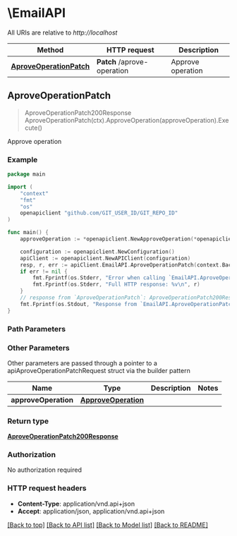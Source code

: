 # \EmailAPI

All URIs are relative to *http://localhost*

Method | HTTP request | Description
------------- | ------------- | -------------
[**AproveOperationPatch**](EmailAPI.md#AproveOperationPatch) | **Patch** /aprove-operation | Approve operation



## AproveOperationPatch

> AproveOperationPatch200Response AproveOperationPatch(ctx).ApproveOperation(approveOperation).Execute()

Approve operation



### Example

```go
package main

import (
	"context"
	"fmt"
	"os"
	openapiclient "github.com/GIT_USER_ID/GIT_REPO_ID"
)

func main() {
	approveOperation := *openapiclient.NewApproveOperation(*openapiclient.NewApproveOperationReqData("Type_example", *openapiclient.NewApproveOperationReqDataAttributes("Email_example", "Code_example", "reset_password"))) // ApproveOperation | 

	configuration := openapiclient.NewConfiguration()
	apiClient := openapiclient.NewAPIClient(configuration)
	resp, r, err := apiClient.EmailAPI.AproveOperationPatch(context.Background()).ApproveOperation(approveOperation).Execute()
	if err != nil {
		fmt.Fprintf(os.Stderr, "Error when calling `EmailAPI.AproveOperationPatch``: %v\n", err)
		fmt.Fprintf(os.Stderr, "Full HTTP response: %v\n", r)
	}
	// response from `AproveOperationPatch`: AproveOperationPatch200Response
	fmt.Fprintf(os.Stdout, "Response from `EmailAPI.AproveOperationPatch`: %v\n", resp)
}
```

### Path Parameters



### Other Parameters

Other parameters are passed through a pointer to a apiAproveOperationPatchRequest struct via the builder pattern


Name | Type | Description  | Notes
------------- | ------------- | ------------- | -------------
 **approveOperation** | [**ApproveOperation**](ApproveOperation.md) |  | 

### Return type

[**AproveOperationPatch200Response**](AproveOperationPatch200Response.md)

### Authorization

No authorization required

### HTTP request headers

- **Content-Type**: application/vnd.api+json
- **Accept**: application/json, application/vnd.api+json

[[Back to top]](#) [[Back to API list]](../README.md#documentation-for-api-endpoints)
[[Back to Model list]](../README.md#documentation-for-models)
[[Back to README]](../README.md)

